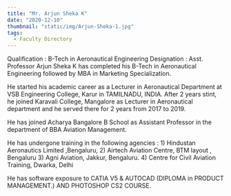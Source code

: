 ```yaml
---
title: "Mr. Arjun Sheka K"
date: "2020-12-10"
thumbnail: "static/img/Arjun-Sheka-1.jpg"
tags:
  - Faculty Directory
---
```


Qualification : B-Tech in Aeronautical Engineering Designation : Asst. Professor Arjun Sheka K has completed his B-Tech in Aeronautical Engineering followed by MBA in Marketing Specialization.

He started his academic career as a Lecturer in Aeronautical Department at VSB Engineering College, Karur in TAMILNADU, INDIA. After 2 years stint, he joined Karavali College, Mangalore as Lecturer in Aeronautical department and he served there for 2 years from 2017 to 2019.

He has joined Acharya Bangalore B School as Assistant Professor in the department of BBA Aviation Management.

He has undergone training in the following agencies : 1) Hindustan Aeronautics Limited ,Bengaluru, 2) Airtech Aviation Centre, BTM layout , Bengaluru 3) Agni Aviation, Jakkur, Bengaluru. 4) Centre for Civil Aviation Training, Dwarka, Delhi

He has software exposure to CATIA V5 & AUTOCAD (DIPLOMA in PRODUCT MANAGEMENT.) AND PHOTOSHOP CS2 COURSE.

